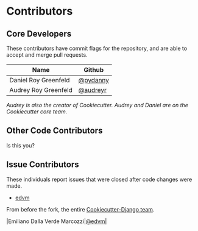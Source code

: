# Contributors

## Core Developers

These contributors have commit flags for the repository, and are able to accept and merge pull requests.

|Name|Github|
|---|---|
|Daniel Roy Greenfeld|[\@pydanny](https://github.com/pydanny)|
|Audrey Roy Greenfeld|[\@audreyr](https://github.com/audreyr)|

*Audrey is also the creator of Cookiecutter. Audrey and Daniel are on the Cookiecutter core team.*

## Other Code Contributors

Is this you?

## Issue Contributors

These individuals report issues that were closed after code changes were
made.

-   [edvm](https://github.com/edvm)

From before the fork, the entire [Cookiecutter-Django team](https://github.com/pydanny/cookiecutter-django).

|Emiliano Dalla Verde Marcozzi|[\@edvm](https://github.com/edvm)|
